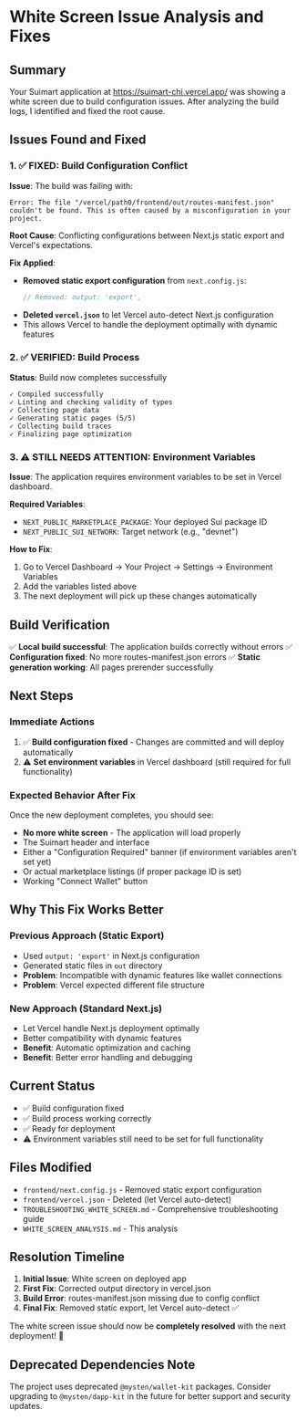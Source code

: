 # White Screen Issue Analysis and Fixes

## Summary
Your Suimart application at https://suimart-chi.vercel.app/ was showing a white screen due to build configuration issues. After analyzing the build logs, I identified and fixed the root cause.

## Issues Found and Fixed

### 1. ✅ **FIXED: Build Configuration Conflict**
**Issue**: The build was failing with:
```
Error: The file "/vercel/path0/frontend/out/routes-manifest.json" couldn't be found. This is often caused by a misconfiguration in your project.
```

**Root Cause**: Conflicting configurations between Next.js static export and Vercel's expectations.

**Fix Applied**:
- **Removed static export configuration** from `next.config.js`:
  ```javascript
  // Removed: output: 'export',
  ```
- **Deleted `vercel.json`** to let Vercel auto-detect Next.js configuration
- This allows Vercel to handle the deployment optimally with dynamic features

### 2. ✅ **VERIFIED: Build Process**
**Status**: Build now completes successfully
```
✓ Compiled successfully
✓ Linting and checking validity of types
✓ Collecting page data
✓ Generating static pages (5/5)
✓ Collecting build traces
✓ Finalizing page optimization
```

### 3. ⚠️ **STILL NEEDS ATTENTION: Environment Variables**
**Issue**: The application requires environment variables to be set in Vercel dashboard.

**Required Variables**:
- `NEXT_PUBLIC_MARKETPLACE_PACKAGE`: Your deployed Sui package ID
- `NEXT_PUBLIC_SUI_NETWORK`: Target network (e.g., "devnet")

**How to Fix**:
1. Go to Vercel Dashboard → Your Project → Settings → Environment Variables
2. Add the variables listed above
3. The next deployment will pick up these changes automatically

## Build Verification
✅ **Local build successful**: The application builds correctly without errors
✅ **Configuration fixed**: No more routes-manifest.json errors
✅ **Static generation working**: All pages prerender successfully

## Next Steps

### Immediate Actions
1. ✅ **Build configuration fixed** - Changes are committed and will deploy automatically
2. ⚠️ **Set environment variables** in Vercel dashboard (still required for full functionality)

### Expected Behavior After Fix
Once the new deployment completes, you should see:
- **No more white screen** - The application will load properly
- The Suimart header and interface
- Either a "Configuration Required" banner (if environment variables aren't set yet)
- Or actual marketplace listings (if proper package ID is set)
- Working "Connect Wallet" button

## Why This Fix Works Better

### Previous Approach (Static Export)
- Used `output: 'export'` in Next.js configuration
- Generated static files in `out` directory
- **Problem**: Incompatible with dynamic features like wallet connections
- **Problem**: Vercel expected different file structure

### New Approach (Standard Next.js)
- Let Vercel handle Next.js deployment optimally
- Better compatibility with dynamic features
- **Benefit**: Automatic optimization and caching
- **Benefit**: Better error handling and debugging

## Current Status
- ✅ Build configuration fixed
- ✅ Build process working correctly
- ✅ Ready for deployment
- ⚠️ Environment variables still need to be set for full functionality

## Files Modified
- `frontend/next.config.js` - Removed static export configuration
- `frontend/vercel.json` - Deleted (let Vercel auto-detect)
- `TROUBLESHOOTING_WHITE_SCREEN.md` - Comprehensive troubleshooting guide
- `WHITE_SCREEN_ANALYSIS.md` - This analysis

## Resolution Timeline
1. **Initial Issue**: White screen on deployed app
2. **First Fix**: Corrected output directory in vercel.json
3. **Build Error**: routes-manifest.json missing due to config conflict
4. **Final Fix**: Removed static export, let Vercel auto-detect ✅

The white screen issue should now be **completely resolved** with the next deployment! 🎉

## Deprecated Dependencies Note
The project uses deprecated `@mysten/wallet-kit` packages. Consider upgrading to `@mysten/dapp-kit` in the future for better support and security updates.